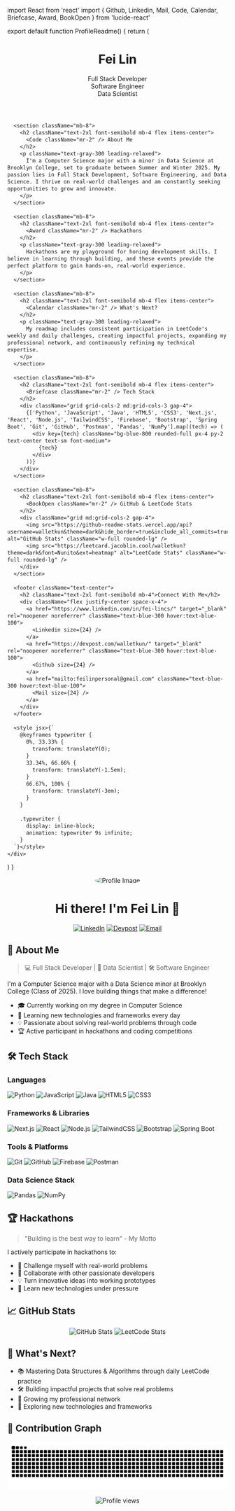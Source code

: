 import React from 'react'
import { Github, Linkedin, Mail, Code, Calendar, Briefcase, Award, BookOpen } from 'lucide-react'

export default function ProfileReadme() {
  return (
    <div className="font-sans bg-gradient-to-br from-gray-900 to-blue-900 text-white p-8 rounded-lg shadow-2xl max-w-4xl mx-auto">
      <header className="text-center mb-8">
        <h1 className="text-4xl font-bold mb-2">Fei Lin</h1>
        <div className="h-8 overflow-hidden">
          <p className="text-xl text-blue-300 typewriter">
            Full Stack Developer
            <br />
            Software Engineer
            <br />
            Data Scientist
          </p>
        </div>
      </header>

      <section className="mb-8">
        <h2 className="text-2xl font-semibold mb-4 flex items-center">
          <Code className="mr-2" /> About Me
        </h2>
        <p className="text-gray-300 leading-relaxed">
          I'm a Computer Science major with a minor in Data Science at Brooklyn College, set to graduate between Summer and Winter 2025. My passion lies in Full Stack Development, Software Engineering, and Data Science. I thrive on real-world challenges and am constantly seeking opportunities to grow and innovate.
        </p>
      </section>

      <section className="mb-8">
        <h2 className="text-2xl font-semibold mb-4 flex items-center">
          <Award className="mr-2" /> Hackathons
        </h2>
        <p className="text-gray-300 leading-relaxed">
          Hackathons are my playground for honing development skills. I believe in learning through building, and these events provide the perfect platform to gain hands-on, real-world experience.
        </p>
      </section>

      <section className="mb-8">
        <h2 className="text-2xl font-semibold mb-4 flex items-center">
          <Calendar className="mr-2" /> What's Next?
        </h2>
        <p className="text-gray-300 leading-relaxed">
          My roadmap includes consistent participation in LeetCode's weekly and daily challenges, creating impactful projects, expanding my professional network, and continuously refining my technical expertise.
        </p>
      </section>

      <section className="mb-8">
        <h2 className="text-2xl font-semibold mb-4 flex items-center">
          <Briefcase className="mr-2" /> Tech Stack
        </h2>
        <div className="grid grid-cols-2 md:grid-cols-3 gap-4">
          {['Python', 'JavaScript', 'Java', 'HTML5', 'CSS3', 'Next.js', 'React', 'Node.js', 'TailwindCSS', 'Firebase', 'Bootstrap', 'Spring Boot', 'Git', 'GitHub', 'Postman', 'Pandas', 'NumPy'].map((tech) => (
            <div key={tech} className="bg-blue-800 rounded-full px-4 py-2 text-center text-sm font-medium">
              {tech}
            </div>
          ))}
        </div>
      </section>

      <section className="mb-8">
        <h2 className="text-2xl font-semibold mb-4 flex items-center">
          <BookOpen className="mr-2" /> GitHub & LeetCode Stats
        </h2>
        <div className="grid md:grid-cols-2 gap-4">
          <img src="https://github-readme-stats.vercel.app/api?username=walletkun&theme=dark&hide_border=true&include_all_commits=true&count_private=true" alt="GitHub Stats" className="w-full rounded-lg" />
          <img src="https://leetcard.jacoblin.cool/walletkun?theme=dark&font=Nunito&ext=heatmap" alt="LeetCode Stats" className="w-full rounded-lg" />
        </div>
      </section>

      <footer className="text-center">
        <h2 className="text-2xl font-semibold mb-4">Connect With Me</h2>
        <div className="flex justify-center space-x-4">
          <a href="https://www.linkedin.com/in/fei-lincs/" target="_blank" rel="noopener noreferrer" className="text-blue-300 hover:text-blue-100">
            <Linkedin size={24} />
          </a>
          <a href="https://devpost.com/walletkun/" target="_blank" rel="noopener noreferrer" className="text-blue-300 hover:text-blue-100">
            <Github size={24} />
          </a>
          <a href="mailto:feilinpersonal@gmail.com" className="text-blue-300 hover:text-blue-100">
            <Mail size={24} />
          </a>
        </div>
      </footer>

      <style jsx>{`
        @keyframes typewriter {
          0%, 33.33% {
            transform: translateY(0);
          }
          33.34%, 66.66% {
            transform: translateY(-1.5em);
          }
          66.67%, 100% {
            transform: translateY(-3em);
          }
        }

        .typewriter {
          display: inline-block;
          animation: typewriter 9s infinite;
        }
      `}</style>
    </div>
  )
}
<div align="center">
  <img src="/placeholder.svg?height=200&width=200" alt="Profile Image" style="border-radius: 50%;" />
  
  # Hi there! I'm Fei Lin 👋 

  [![LinkedIn](https://img.shields.io/badge/LinkedIn-0077B5?style=for-the-badge&logo=linkedin&logoColor=white)](https://www.linkedin.com/in/fei-lincs/)
  [![Devpost](https://img.shields.io/badge/Devpost-003E54?style=for-the-badge&logo=Devpost&logoColor=white)](https://devpost.com/walletkun/)
  [![Email](https://img.shields.io/badge/Gmail-D14836?style=for-the-badge&logo=gmail&logoColor=white)](mailto:feilinpersonal@gmail.com)
</div>

## 🚀 About Me

> 💻 Full Stack Developer | 🔬 Data Scientist | 🛠️ Software Engineer

I'm a Computer Science major with a Data Science minor at Brooklyn College (Class of 2025). I love building things that make a difference!

- 🎓 Currently working on my degree in Computer Science
- 🌱 Learning new technologies and frameworks every day
- 💡 Passionate about solving real-world problems through code
- 🏆 Active participant in hackathons and coding competitions

## 🛠️ Tech Stack

### Languages
<p>
  <img alt="Python" src="https://img.shields.io/badge/Python-3776AB?style=for-the-badge&logo=python&logoColor=white" />
  <img alt="JavaScript" src="https://img.shields.io/badge/JavaScript-F7DF1E?style=for-the-badge&logo=javascript&logoColor=black" />
  <img alt="Java" src="https://img.shields.io/badge/Java-ED8B00?style=for-the-badge&logo=openjdk&logoColor=white" />
  <img alt="HTML5" src="https://img.shields.io/badge/HTML5-E34F26?style=for-the-badge&logo=html5&logoColor=white" />
  <img alt="CSS3" src="https://img.shields.io/badge/CSS3-1572B6?style=for-the-badge&logo=css3&logoColor=white" />
</p>

### Frameworks & Libraries
<p>
  <img alt="Next.js" src="https://img.shields.io/badge/Next.js-000000?style=for-the-badge&logo=next.js&logoColor=white" />
  <img alt="React" src="https://img.shields.io/badge/React-20232A?style=for-the-badge&logo=react&logoColor=61DAFB" />
  <img alt="Node.js" src="https://img.shields.io/badge/Node.js-43853D?style=for-the-badge&logo=node.js&logoColor=white" />
  <img alt="TailwindCSS" src="https://img.shields.io/badge/Tailwind_CSS-38B2AC?style=for-the-badge&logo=tailwind-css&logoColor=white" />
  <img alt="Bootstrap" src="https://img.shields.io/badge/Bootstrap-563D7C?style=for-the-badge&logo=bootstrap&logoColor=white" />
  <img alt="Spring Boot" src="https://img.shields.io/badge/Spring_Boot-6DB33F?style=for-the-badge&logo=spring&logoColor=white" />
</p>

### Tools & Platforms
<p>
  <img alt="Git" src="https://img.shields.io/badge/Git-F05032?style=for-the-badge&logo=git&logoColor=white" />
  <img alt="GitHub" src="https://img.shields.io/badge/GitHub-100000?style=for-the-badge&logo=github&logoColor=white" />
  <img alt="Firebase" src="https://img.shields.io/badge/Firebase-FFCA28?style=for-the-badge&logo=firebase&logoColor=black" />
  <img alt="Postman" src="https://img.shields.io/badge/Postman-FF6C37?style=for-the-badge&logo=postman&logoColor=white" />
</p>

### Data Science Stack
<p>
  <img alt="Pandas" src="https://img.shields.io/badge/Pandas-150458?style=for-the-badge&logo=pandas&logoColor=white" />
  <img alt="NumPy" src="https://img.shields.io/badge/NumPy-013243?style=for-the-badge&logo=numpy&logoColor=white" />
</p>

## 🏆 Hackathons

> "Building is the best way to learn" - My Motto

I actively participate in hackathons to:
- 🚀 Challenge myself with real-world problems
- 🤝 Collaborate with other passionate developers
- 💡 Turn innovative ideas into working prototypes
- 🌱 Learn new technologies under pressure

## 📈 GitHub Stats

<div align="center">
  <img src="https://github-readme-stats.vercel.app/api?username=walletkun&show_icons=true&theme=radical" alt="GitHub Stats" />
  <img src="https://leetcard.jacoblin.cool/walletkun?theme=dark&font=Nunito&ext=heatmap" alt="LeetCode Stats" />
</div>

## 🎯 What's Next?

- 📚 Mastering Data Structures & Algorithms through daily LeetCode practice
- 🛠️ Building impactful projects that solve real problems
- 🤝 Growing my professional network
- 📱 Exploring new technologies and frameworks

## 🐍 Contribution Graph

![Snake animation](https://raw.githubusercontent.com/walletkun/walletkun/output/github-contribution-grid-snake-dark.svg)

<div align="center">
  <img src="https://komarev.com/ghpvc/?username=walletkun&color=blueviolet" alt="Profile views" />
</div>
